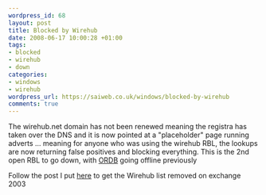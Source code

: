 ```yaml
--- 
wordpress_id: 68
layout: post
title: Blocked by Wirehub
date: 2008-06-17 10:00:28 +01:00
tags: 
- blocked
- wirehub
- down
categories: 
- windows
- wirehub
wordpress_url: https://saiweb.co.uk/windows/blocked-by-wirehub
comments: true
---
```

The wirehub.net domain has not been renewed meaning the registra has taken over the DNS and it is now pointed at a "placeholder" page running adverts ... meaning for anyone who was using the wirehub RBL, the lookups are now returning false positives and blocking everything. This is the 2nd open RBL to go down, with <a href="https://www.saiweb.co.uk/tag/ordb">ORDB</a> going offline previously

<p>Follow the post I put <a href="https://www.saiweb.co.uk/windows/blocked-by-ordb">here</a> to get the Wirehub list removed on exchange 2003</p>

